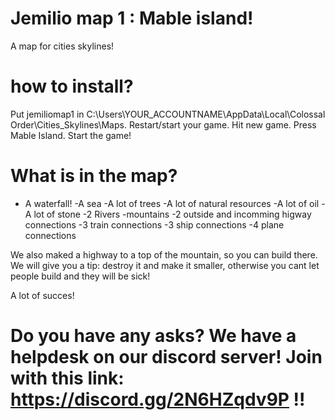 # Jemilio map 1 : Mable island!
A map for cities skylines!

# how to install?
 Put jemiliomap1 in C:\Users\YOUR_ACCOUNTNAME\AppData\Local\Colossal Order\Cities_Skylines\Maps.
 Restart/start your game.
 Hit new game.
 Press Mable Island.
 Start the game!
 
 # What is in the map?
   - A waterfall!
    -A sea
    -A lot of trees
    -A lot of natural resources
    -A lot of oil
    -A lot of stone
    -2 Rivers
    -mountains
    -2 outside and incomming higway connections
    -3 train connections
    -3 ship connections
    -4 plane connections
 
 We also maked a highway to a top of the mountain, so you can build there.
 We will give you a tip: destroy it and make it smaller, otherwise you cant let people build and they will be sick!
 
 A lot of succes!
 
 # Do you have any asks? We have a helpdesk on our discord server! Join with this link: https://discord.gg/2N6HZqdv9P !! 
 
